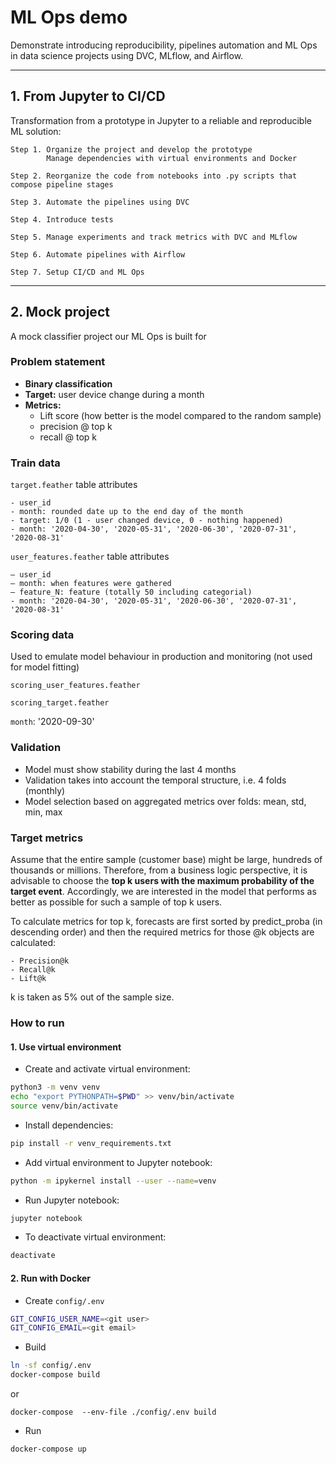 ML Ops demo
==============================
Demonstrate introducing reproducibility, pipelines automation and ML Ops in data science projects using DVC, MLflow, and Airflow.

***

## 1. From Jupyter to CI/CD

Transformation from a prototype in Jupyter to a reliable and reproducible ML solution:

    Step 1. Organize the project and develop the prototype
            Manage dependencies with virtual environments and Docker

    Step 2. Reorganize the code from notebooks into .py scripts that compose pipeline stages

    Step 3. Automate the pipelines using DVC

    Step 4. Introduce tests

    Step 5. Manage experiments and track metrics with DVC and MLflow

    Step 6. Automate pipelines with Airflow

    Step 7. Setup CI/CD and ML Ops

***

## 2. Mock project
A mock classifier project our ML Ops is built for

### Problem statement

- **Binary classification**
- **Target:** user device change during a month
- **Metrics:** 
   * Lift score (how better is the model compared to the random sample)
   * precision @ top k
   * recall @ top k

### Train data

`target.feather` table attributes

    - user_id
    - month: rounded date up to the end day of the month
    - target: 1/0 (1 - user changed device, 0 - nothing happened)
    - month: '2020-04-30', '2020-05-31', '2020-06-30', '2020-07-31', '2020-08-31' 

`user_features.feather` table attributes

    — user_id
    — month: when features were gathered
    — feature_N: feature (totally 50 including categorial)
    - month: '2020-04-30', '2020-05-31', '2020-06-30', '2020-07-31', '2020-08-31' 
    
### Scoring data

Used to emulate model behaviour in production and monitoring (not used for model fitting)

`scoring_user_features.feather`

`scoring_target.feather`

`month`: '2020-09-30'
   
### Validation

- Model must show stability during the last 4 months
- Validation takes into account the temporal structure, i.e. 4 folds (monthly)
- Model selection based on aggregated metrics over folds: mean, std, min, max 
 
 ### Target metrics
 
Assume that the entire sample (customer base) might be large, 
hundreds of thousands or millions. Therefore, from a business logic perspective, 
it is advisable to choose the **top k users with the maximum probability of the target event**.
Accordingly, we are interested in the model that performs as better as possible 
for such a sample of top k users. 
  
To calculate metrics for top k, forecasts are first sorted by predict_proba
(in descending order) and then the required metrics for those @k objects are calculated: 
 
    - Precision@k
    - Recall@k
    - Lift@k
 
k is taken as 5% out of the sample size.

### How to run

#### 1. Use virtual environment

- Сreate and activate virtual environment:
```bash
python3 -m venv venv
echo "export PYTHONPATH=$PWD" >> venv/bin/activate
source venv/bin/activate
```

- Install dependencies:

```bash
pip install -r venv_requirements.txt
```

- Add virtual environment to Jupyter notebook:
```bash
python -m ipykernel install --user --name=venv
``` 

- Run Jupyter notebook:
```bash
jupyter notebook
```

- To deactivate virtual environment: 
```bash
deactivate 
```

#### 2. Run with Docker

- Create `config/.env`
```bash
GIT_CONFIG_USER_NAME=<git user>
GIT_CONFIG_EMAIL=<git email>
```

- Build
```bash
ln -sf config/.env 
docker-compose build
```
or 

```
docker-compose  --env-file ./config/.env build
```

- Run 
```bash
docker-compose up
```


